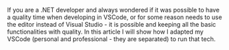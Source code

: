 If you are a .NET developer and always wondered if it was possible to have a quality time when developing in VSCode, or for some reason needs to use the editor instead of Visual Studio - it is possible and keeping all the basic functionalities with quality. In this article I will show how I adapted my VSCode (personal and professional - they are separated) to run that tech.
